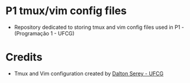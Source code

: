 # P1 tmux/vim config files
* Repository dedicated to storing tmux and vim config files used in P1 - (Programação 1 - UFCG)

# Credits
- Tmux and Vim configuration created by [Dalton Serey -
  UFCG](https://github.com/daltonserey)
